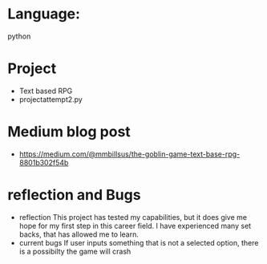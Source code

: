 # Language:
python
# Project
* Text based RPG
* projectattempt2.py
# Medium blog post
* https://medium.com/@mmbillsus/the-goblin-game-text-base-rpg-8801b302f54b
# reflection and Bugs
* reflection
This project has tested my capabilities, but it does give me hope for my first step in this career field. I have experienced many set backs, that has allowed me to learn.
* current bugs
If user inputs something that is not a selected option, there is a possibilty the game will crash